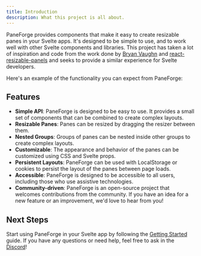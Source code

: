 ```yaml
---
title: Introduction
description: What this project is all about.
---
```


<script>
	import { HorizontalDemo, VerticalDemo, NestedGroupsDemo } from '$lib/components/demos'
</script>

PaneForge provides components that make it easy to create resizable panes in your Svelte apps. It's designed to be simple to use, and to work well with other Svelte components and libraries. This project has taken a lot of inspiration and code from the work done by [Bryan Vaughn](https://github.com/bvaughn) and [react-resizable-panels](https://github.com/bvaughn/react-resizable-panels) and seeks to provide a similar experience for Svelte developers.

Here's an example of the functionality you can expect from PaneForge:

<NestedGroupsDemo />

## Features

- **Simple API**: PaneForge is designed to be easy to use. It provides a small set of components that can be combined to create complex layouts.
- **Resizable Panes**: Panes can be resized by dragging the resizer between them.
- **Nested Groups**: Groups of panes can be nested inside other groups to create complex layouts.
- **Customizable**: The appearance and behavior of the panes can be customized using CSS and Svelte props.
- **Persistent Layouts**: PaneForge can be used with LocalStorage or cookies to persist the layout of the panes between page loads.
- **Accessible**: PaneForge is designed to be accessible to all users, including those who use assistive technologies.
- **Community-driven**: PaneForge is an open-source project that welcomes contributions from the community. If you have an idea for a new feature or an improvement, we'd love to hear from you!

## Next Steps

Start using PaneForge in your Svelte app by following the [Getting Started](/docs/getting-started) guide. If you have any questions or need help, feel free to ask in the [Discord](https://discord.gg/hbAGu6akVy)!

